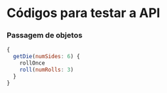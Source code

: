 # Códigos para testar a API

### Passagem de objetos

```javascript
{
  getDie(numSides: 6) {
    rollOnce
    roll(numRolls: 3)
  }
}
```

